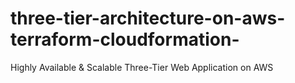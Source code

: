 # three-tier-architecture-on-aws-terraform-cloudformation-
Highly Available &amp; Scalable Three-Tier Web Application on AWS
